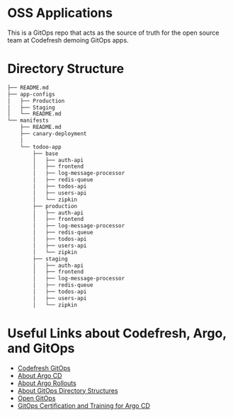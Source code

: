 # OSS Applications

This is a GitOps repo that acts as the source of truth for the open source team at Codefresh demoing GitOps apps. 

# Directory Structure

```bash
├── README.md
├── app-configs
│   ├── Production
│   ├── Staging
│   └── README.md
└── manifests
    ├── README.md
    ├── canary-deployment
    │   
    └── todoo-app
        ├── base
        │   ├── auth-api
        │   ├── frontend
        │   ├── log-message-processor
        │   ├── redis-queue
        │   ├── todos-api
        │   ├── users-api
        │   └── zipkin
        ├── production
        │   ├── auth-api
        │   ├── frontend
        │   ├── log-message-processor
        │   ├── redis-queue
        │   ├── todos-api
        │   ├── users-api
        │   └── zipkin
        ├── staging
        │   ├── auth-api
        │   ├── frontend
        │   ├── log-message-processor
        │   ├── redis-queue
        │   ├── todos-api
        │   ├── users-api
        │   └── zipkin
```


# Useful Links about Codefresh, Argo, and GitOps
* [Codefresh GitOps](https://codefresh.io/product/)
* [About Argo CD](https://codefresh.io/learn/argo-cd/)
* [About Argo Rollouts](https://codefresh.io/learn/argo-rollouts/)
* [About GitOps Directory Structures](https://codefresh.io/blog/how-to-model-your-gitops-environments-and-promote-releases-between-them/)
* [Open GitOps](https://opengitops.dev/)
* [GitOps Certification and Training for Argo CD](https://codefresh.io/argo/get-certified)